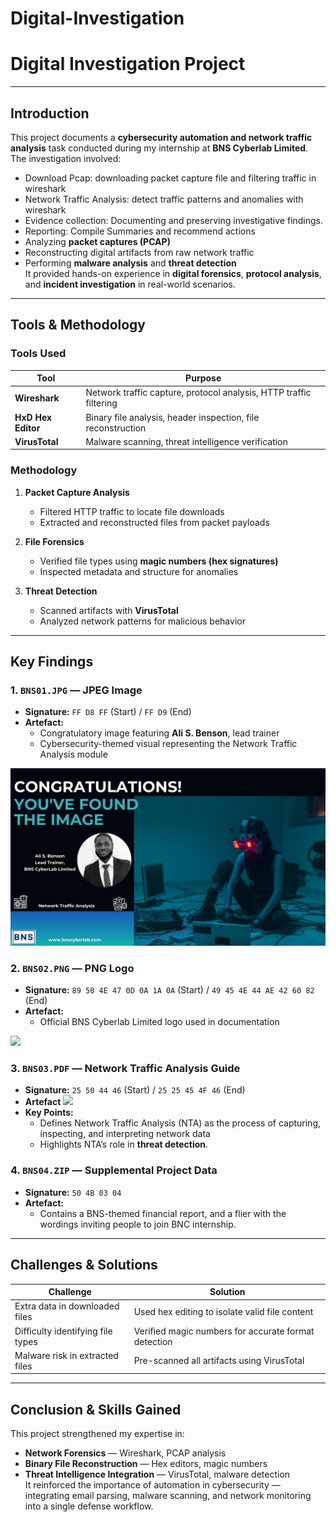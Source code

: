 # Digital-Investigation

# Digital Investigation Project

---
## Introduction  
This project documents a **cybersecurity automation and network traffic analysis** task conducted during my internship at **BNS Cyberlab Limited**.  
The investigation involved:  

- Download Pcap: downloading packet capture file and filtering traffic in wireshark
- Network Traffic Analysis: detect traffic patterns and anomalies with wireshark
- Evidence collection: Documenting and preserving investigative findings.
- Reporting: Compile Summaries and recommend actions
- Analyzing **packet captures (PCAP)**  
- Reconstructing digital artifacts from raw network traffic  
- Performing **malware analysis** and **threat detection**  
It provided hands-on experience in **digital forensics**, **protocol analysis**, and **incident investigation** in real-world scenarios.

---- 
## Tools & Methodology  

### Tools Used
| Tool           | Purpose |
|----------------|---------|
| **Wireshark**  | Network traffic capture, protocol analysis, HTTP traffic filtering |
| **HxD Hex Editor** | Binary file analysis, header inspection, file reconstruction |
| **VirusTotal** | Malware scanning, threat intelligence verification |

### Methodology  
1. **Packet Capture Analysis**  
   - Filtered HTTP traffic to locate file downloads  
   - Extracted and reconstructed files from packet payloads  

2. **File Forensics**  
   - Verified file types using **magic numbers (hex signatures)**  
   - Inspected metadata and structure for anomalies  

3. **Threat Detection**  
   - Scanned artifacts with **VirusTotal**  
   - Analyzed network patterns for malicious behavior  
---
## Key Findings  
### 1. `BNS01.JPG` — JPEG Image
- **Signature:** `FF D8 FF` (Start) / `FF D9` (End)  
- **Artefact:**  
  - Congratulatory image featuring **Ali S. Benson**, lead trainer  
  - Cybersecurity-themed visual representing the Network Traffic Analysis module
<img src="Images/Bns01.jpg">
    
### 2. `BNS02.PNG` — PNG Logo
- **Signature:** `89 50 4E 47 0D 0A 1A 0A` (Start) / `49 45 4E 44 AE 42 60 82` (End)  
- **Artefact:**  
  - Official BNS Cyberlab Limited logo used in documentation
<img src="Images/Bns02.jpg">

### 3. `BNS03.PDF` — Network Traffic Analysis Guide  
- **Signature:** `25 50 44 46` (Start) / `25 25 45 4F 46` (End)
- **Artefact**
  <img src="Images/Bns03.pdf">
- **Key Points:**  
  - Defines Network Traffic Analysis (NTA) as the process of capturing, inspecting, and interpreting network data  
  - Highlights NTA’s role in **threat detection**.   
### 4. `BNS04.ZIP` — Supplemental Project Data  
- **Signature:** `50 4B 03 04`  
- **Artefact:**  
  - Contains a BNS-themed financial report, and a flier with the wordings inviting people to join BNC internship.


---
## Challenges & Solutions  
| Challenge | Solution |
|-----------|----------|
| Extra data in downloaded files | Used hex editing to isolate valid file content |
| Difficulty identifying file types | Verified magic numbers for accurate format detection |
| Malware risk in extracted files | Pre-scanned all artifacts using VirusTotal |
---

## Conclusion & Skills Gained  
This project strengthened my expertise in:  
- **Network Forensics** — Wireshark, PCAP analysis  
- **Binary File Reconstruction** — Hex editors, magic numbers  
- **Threat Intelligence Integration** — VirusTotal, malware detection  
It reinforced the importance of automation in cybersecurity — integrating email parsing, malware scanning, and network monitoring into a single defense workflow.
